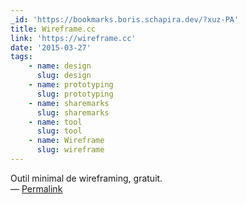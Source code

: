 ```yaml
---
_id: 'https://bookmarks.boris.schapira.dev/?xuz-PA'
title: Wireframe.cc
link: 'https://wireframe.cc'
date: '2015-03-27'
tags:
    - name: design
      slug: design
    - name: prototyping
      slug: prototyping
    - name: sharemarks
      slug: sharemarks
    - name: tool
      slug: tool
    - name: Wireframe
      slug: wireframe
---
```


Outil minimal de wireframing, gratuit. <br>&#8212;
<a href="https://bookmarks.boris.schapira.dev/?xuz-PA" title="Permalink">Permalink</a>
